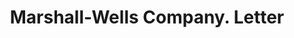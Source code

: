 ---
doi: 10.7916/D8C54XXZ
date_other: '1923'
date_other_textual: '1923'
form: correspondence
genre:
- Letters (correspondence)
name:
- Marshall-Wells Company
object_in_context_url: https://biggert.cul.columbia.edu/items/view/ave_biggert_00639
subject_hierarchical_geographic:
- Duluth, Minnesota, United States
subject_name:
- Marshall-Wells Company
title: Marshall-Wells Company. Letter
sort_title: Marshall-Wells Company. Letter
call_number: ave_biggert_00639
coordinates:
- 46.786939,-92.098194
pid: ave_biggert_00639
identifiers: ave_biggert_00639
thumbnail: https://derivativo-1.library.columbia.edu/iiif/2/ldpd:345575/full/!256,256/0/native.jpg
permalink: "/biggert/ave_biggert_00639/"
layout: iiif-image-page
---
